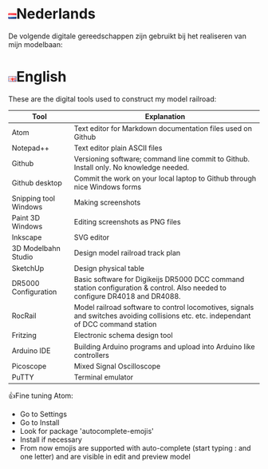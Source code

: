 # ![Nederlandse vlag](./images/nl.gif)Nederlands

De volgende digitale gereedschappen zijn gebruikt bij het realiseren van mijn modelbaan:

# ![English flag](./images/gb.gif)English

These are the digital tools used to construct my model railroad:

|Tool|Explanation|
|-----------------------|-------------------|
Atom|Text editor for Markdown documentation files used on Github
Notepad++|Text editor plain ASCII files
Github|Versioning software; command line commit to Github. Install only. No knowledge needed.
Github desktop|Commit the work on your local laptop to Github through nice Windows forms
Snipping tool Windows|Making screenshots
Paint 3D Windows|Editing screenshots as PNG files
Inkscape|SVG editor
3D Modelbahn Studio|Design model railroad track plan
SketchUp|Design physical table
DR5000 Configuration|Basic software for Digikeijs DR5000 DCC command station configuration & control. Also needed to configure DR4018 and DR4088.
RocRail|Model railroad software to control locomotives, signals and switches avoiding collisions etc. etc. independant of DCC command station
Fritzing|Electronic schema design tool
Arduino IDE|Building Arduino programs and upload into Arduino like controllers
Picoscope|Mixed Signal Oscilloscope
PuTTY|Terminal emulator

👍Fine tuning Atom:

* Go to Settings
* Go to Install
* Look for package 'autocomplete-emojis'
* Install if necessary
* From now emojis are supported with auto-complete (start typing : and one letter) and are visible in edit and preview model
